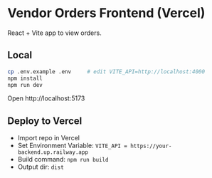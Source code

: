 # Vendor Orders Frontend (Vercel)
React + Vite app to view orders.

## Local
```bash
cp .env.example .env     # edit VITE_API=http://localhost:4000
npm install
npm run dev
```
Open http://localhost:5173

## Deploy to Vercel
- Import repo in Vercel
- Set Environment Variable: `VITE_API = https://your-backend.up.railway.app`
- Build command: `npm run build`
- Output dir: `dist`
